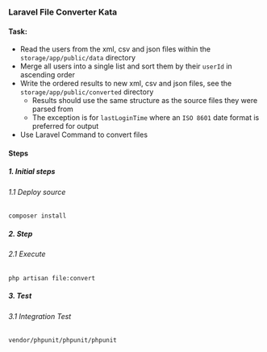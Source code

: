 ### Laravel File Converter Kata

#### Task:
- Read the users from the xml, csv and json files within the `storage/app/public/data` directory
- Merge all users into a single list and sort them by their `userId` in ascending order
- Write the ordered results to new xml, csv and json files, see the `storage/app/public/converted` directory
  - Results should use the same structure as the source files they were parsed from
  - The exception is for `lastLoginTime` where an `ISO 8601` date format is preferred for output
- Use Laravel Command to convert files

#### Steps

##### 1. Initial steps
###### 1.1 Deploy source 
```
composer install
```

##### 2. Step
###### 2.1 Execute
```
php artisan file:convert
```

##### 3. Test
###### 3.1 Integration Test
```
vendor/phpunit/phpunit/phpunit
```
